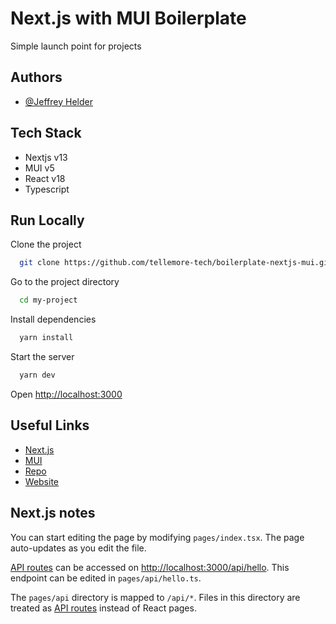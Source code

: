 # Next.js with MUI Boilerplate

Simple launch point for projects

## Authors

- [@Jeffrey Helder](https://github.com/tellemore-tech)

## Tech Stack

- Nextjs v13
- MUI v5
- React v18
- Typescript

## Run Locally

Clone the project

```bash
  git clone https://github.com/tellemore-tech/boilerplate-nextjs-mui.git
```

Go to the project directory

```bash
  cd my-project
```

Install dependencies

```bash
  yarn install
```

Start the server

```bash
  yarn dev
```

Open [http://localhost:3000](http://localhost:3000)

## Useful Links

 - [Next.js](https://nextjs.org/docs/getting-started)
 - [MUI](https://mui.com/material-ui/getting-started/overview/)
 - [Repo](https://github.com/tellemore-tech/boilerplate-nextjs-mui)
 - [Website](https://tellemore.tech)

## Next.js notes

You can start editing the page by modifying `pages/index.tsx`. The page auto-updates as you edit the file.

[API routes](https://nextjs.org/docs/api-routes/introduction) can be accessed on [http://localhost:3000/api/hello](http://localhost:3000/api/hello). This endpoint can be edited in `pages/api/hello.ts`.

The `pages/api` directory is mapped to `/api/*`. Files in this directory are treated as [API routes](https://nextjs.org/docs/api-routes/introduction) instead of React pages.